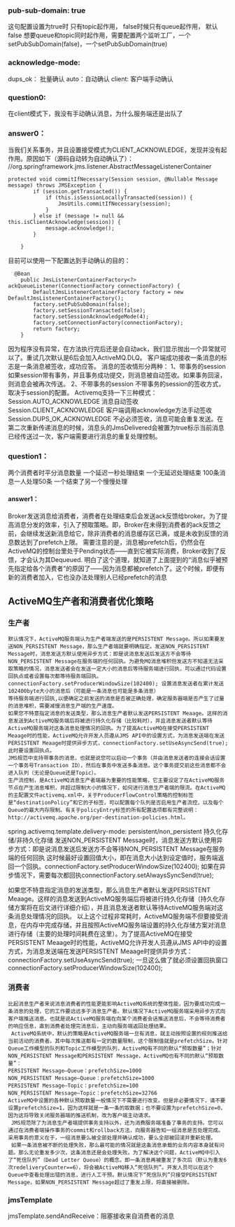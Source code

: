    ### pub-sub-domain: true
   这句配置设置为true时 只有topic起作用， false时候只有queue起作用， 默认false
   想要queue和topic同时起作用，需要配置两个监听工厂，一个setPubSubDomain(false)，一个setPubSubDomain(true)
   ### acknowledge-mode: 
   dups_ok： 批量确认
   auto：自动确认 
   client: 客户端手动确认
   ### question0:
   在client模式下，我没有手动确认消息，为什么服务端还是出队了
   ### answer0： 
   当我们关系事务，并且设置接受模式为CLIENT_ACKNOWLEDGE，发现并没有起作用。原因如下（源码自动转为自动确认了）：
    //org.springframework.jms.listener.AbstractMessageListenerContainer
   ```
   protected void commitIfNecessary(Session session, @Nullable Message message) throws JMSException {
           if (session.getTransacted()) {
               if (this.isSessionLocallyTransacted(session)) {
                   JmsUtils.commitIfNecessary(session);
               }
           } else if (message != null && this.isClientAcknowledge(session)) {
               message.acknowledge();
           }
   
       }
   ```
   目前可以使用一下配置达到手动确认的目的：
   ```
     @Bean
       public JmsListenerContainerFactory<?> ackQueueListener(ConnectionFactory connectionFactory) {
           DefaultJmsListenerContainerFactory factory = new DefaultJmsListenerContainerFactory();
           factory.setPubSubDomain(false);
           factory.setSessionTransacted(false);
           factory.setSessionAcknowledgeMode(4);
           factory.setConnectionFactory(connectionFactory);
           return factory;
       }
   ```
   因为程序没有异常，在方法执行完后还是会自动ack，我们显示抛出一个异常就可以了。重试几次默认是6后会加入ActiveMQ.DLQ。
   客户端成功接收一条消息的标志是一条消息被签收，成功应答。
   消息的签收情形分两种：
   1、带事务的session
    如果session带有事务，并且事务成功提交，则消息被自动签收。如果事务回滚，则消息会被再次传送。
   2、不带事务的session
    不带事务的session的签收方式，取决于session的配置。
   Activemq支持一下三种模式：
     Session.AUTO_ACKNOWLEDGE  消息自动签收
     Session.CLIENT_ACKNOWLEDGE  客户端调用acknowledge方法手动签收
     Session.DUPS_OK_ACKNOWLEDGE 不必必须签收，消息可能会重复发送。在第二次重新传递消息的时候，消息头的JmsDelivered会被置为true标示当前消息已经传送过一次，客户端需要进行消息的重复处理控制。
   ### question1： 
   两个消费者时平分消息数量 一个延迟一秒处理结束 一个无延迟处理结束 100条消息一人处理50条 一个结束了另一个慢慢处理
   #### answer1：
   Broker发送消息给消费者，消费者在处理结束后会发送ack反馈给broker。为了提高消息分发的效率，引入了预取策略。即，Broker在未得到消费者的ack反馈之前，会继续发送新消息给它，除非消费者的消息缓存区已满，或是未收到反馈的消息数达到了prefetch上限。
   需要注意的是，消息被prefetch后，仍然会在ActiveMQ的控制台里处于Pending状态——直到它被实际消费，Broker收到了反馈，才会认为其Dequeued.
   明白了这个道理，就知道了上面提到的“消息似乎被预先指定给各个消费者”的原因了——因为消息都被prefetch了。这个时候，即便有新的消费者加入，它也没办法处理别人已经prefetch的消息
   
   ## ActiveMQ生产者和消费者优化策略 
   ### 生产者
    默认情况下，ActiveMQ服务端认为生产者端发送的是PERSISTENT Message。所以如果要发送NON_PERSISTENT Message，那么生产者端就要明确指定。发送NON_PERSISTENT Message时，消息发送方默认使用异步方式：即是说消息发送后发送方不会等待NON_PERSISTENT Message在服务端的任何回执。为避免MQ消息堆积但发送方不知道无法采取策略的情况，消息发送者会在发送一定大小的消息后等待服务端进行回执，可以通过代码设置回执点或者设置每次都等待服务端回执。connectionFactory.setProducerWindowSize(102400); 设置消息发送者在累计发送102400byte大小的消息后（可能是一条消息也可能是多条消息）
    等待服务端进行回执,以便确定之前发送的消息是否被正确处理，确定服务器端是否产生了过量的消息堆积，需要减慢消息生产端的生产速度。
    如果您不特意指定消息的发送类型，那么消息生产者默认发送PERSISTENT Meaage。这样的消息发送到ActiveMQ服务端后将被进行持久化存储（比较耗时），并且消息发送者默认等待ActiveMQ服务端对这条消息处理情况的回执。为了提高ActiveMQ在接受PERSISTENT Meaage时的性能，ActiveMQ允许开发人员遵从JMS API中的设置方式，为消息发送端在发送PERSISTENT Meaage时提供异步方式，connectionFactory.setUseAsyncSend(true);此时要设置回执点。
    JMS规范中支持带事务的消息，也就是说您可以启动一个事务（并由消息发送者的连接会话设置一个事务号Transaction ID），然后在事务中发送多条消息。这个事务提交前这些消息都不会进入队列（无论是Queue还是Topic）。
    生产流控制，是ActiveMQ消息生产者端最为重要的性能策略，它主要设定了在ActiveMQ服务节点在产生消息堆积，并超过限制大小的情况下，如何进行消息生产者端的限流。在ActiveMQ的主配置文件activemq.xml中，关于ProducerFlowControl策略的控制标签是“destinationPolicy”和它的子标签，可以配置每个队列是否启用生产者流控，以及每个Queue的最大内存限制。有关于policyEntry标签的所有配置选项都有完整说明：http://activemq.apache.org/per-destination-policies.html。
   spring.activemq.template.delivery-mode: persistent/non_persistent  持久化存储/非持久化存储
   发送NON_PERSISTENT Message时，消息发送方默认使用异步方式：即是说消息发送后发送方不会等待NON_PERSISTENT Message在服务端的任何回执
   这时候最好设置回值大小，即在消息大小达到设定值时，服务端返回一个回执。connectionFactory.setProducerWindowSize(102400);
   如果在异步情况下，需要每次都回执connectionFactory.setAlwaysSyncSend(true);
   
   如果您不特意指定消息的发送类型，那么消息生产者默认发送PERSISTENT Meaage。这样的消息发送到ActiveMQ服务端后将被进行持久化存储（持久化存储方案将在后文进行详细介绍），并且消息发送者默认等待ActiveMQ服务端对这条消息处理情况的回执。
   以上这个过程非常耗时，ActiveMQ服务端不但要接受消息，在内存中完成存储，并且按照ActiveMQ服务端设置的持久化存储方案对消息进行存储（主要的处理时间耗费在这里）。为了提高ActiveMQ在接受PERSISTENT Meaage时的性能，ActiveMQ允许开发人员遵从JMS API中的设置方式，为消息发送端在发送PERSISTENT Meaage时提供异步方式：
   connectionFactory.setUseAsyncSend(true); 一旦这么做了就必须设置回执窗口 connectionFactory.setProducerWindowSize(102400);
   ### 消费者
    比起消息生产者来说消息消费者的性能更能影响ActiveMQ系统的整体性能，因为要成功完成一条消息的处理，它的工作要远远多于消息生产者。默认情况下ActiveMQ服务端采用异步方式向客户端推送消息。也就是说ActiveMQ服务端在向某个消费者会话推送消息后，不会等待消费者的响应信息，直到消费者处理完消息后，主动向服务端返回处理结果。
     ActiveMQ系统中，默认的策略是ActiveMQ服务端一旦有消息，就主动按照设置的规则推送给当前活动的消费者。其中每次推送都有一定的数量限制，这个限制值就是prefetchSize。针对Queue工作模型的队列和Topic工作模型的队列，ActiveMQ有不同的默认“预取数量”；针对NON_PERSISTENT Message和PERSISTENT Message，ActiveMQ也有不同的默认“预取数量”：
    PERSISTENT Message—Queue：prefetchSize=1000
    NON_PERSISTENT Message—Queue：prefetchSize=1000
    PERSISTENT Message—Topic：prefetchSize=100
    NON_PERSISTENT Message—Topic：prefetchSize=32766
    ActiveMQ中设置的各种默认预取数量一般情况下不需要进行改变。但是非必要情况下，请不要设置prefetchSize=1，因为这样就是一条一条的取数据；也不要设置为prefetchSize=0，因为这将导致关闭服务器端的推送机制，改为客户端主动请求。
     JMS规范除了为消息生产者端提供事务支持以外，还为消费服务端准备了事务的支持。您可以通过在消费者端操作事务的commit和rollback方法，向服务器告知一组消息是否处理完成。采用事务的意义在于，一组消息要么被全部处理并确认成功，要么全部被回滚并重新处理。
     如果一条消息被不断的处理失败，那么最可能的情况就是这条消息承载的业务内容本身就有问题。那么无论重发多少次，这条消息还是会处理失败。为了解决这个问题，ActiveMQ中引入了“死信队列”（Dead Letter Queue）的概念。即一条消息再被重发了多次后（默认为重发6次redeliveryCounter==6），将会被ActiveMQ移入“死信队列”。开发人员可以在这个Queue中查看处理出错的消息，进行人工干预。默认情况下“死信队列”只接受PERSISTENT Message，如果NON_PERSISTENT Message超过了重发上限，将直接被删除。
  
 ### jmsTemplate
 jmsTemplate.sendAndReceive：阻塞接收来自消费者的消息